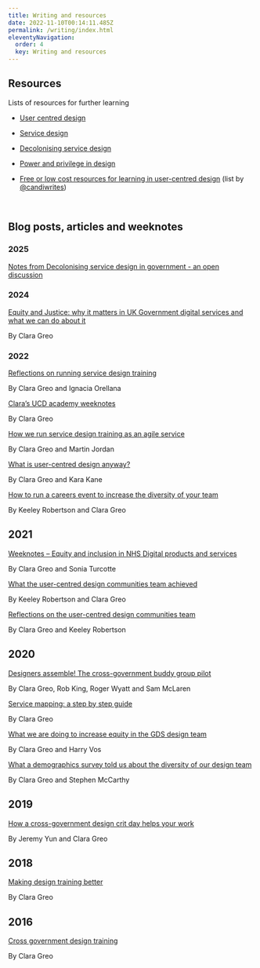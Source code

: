 ```yaml
---
title: Writing and resources
date: 2022-11-10T00:14:11.485Z
permalink: /writing/index.html
eleventyNavigation:
  order: 4
  key: Writing and resources
---
```


## Resources

Lists of resources for further learning

-   [User centred design](https://docs.google.com/document/d/1TMw_gEYWDo7sdTi9hNQNTcWeLu7nnh-q0sLrq71Bihc/edit?usp=sharing)
    
-   [Service design](https://docs.google.com/document/d/1oK1ZpX9utTiBwuXuvF02oJx510iEzw1lY5YpG13mRos/edit?usp=sharing)
    
- [Decolonising service design](https://docs.google.com/document/d/1qHfLGHdfkO_LtcbGaBzWTXxglDKEJbIIWF3GPaV3Yrk/edit?usp=sharing)
    
-   [Power and privilege in design](https://docs.google.com/document/d/1kAlQ9hp3AwUjRV_ov6E2T2Ix28IAzdEH_ENbwW13pUk/edit#bookmark=id.akc1jgxmouwk)
    

- [Free or low cost resources for learning in user-centred design](https://twitter.com/candiwrites/status/1560753461301493761?s=20&t=dr1C5cPDuPrsGb_4bFy-Jg) (list by [@candiwrites](https://twitter.com/candiwrites))



<br>


## Blog posts, articles and weeknotes


### 2025

[Notes from Decolonising service design in government - an open discussion](https://www.claragreo.com/posts/Notes-from-Decolonising-service-design-in-government:-an-open-discussion/)

### 2﻿024

[Equity and Justice: why it matters in UK Government digital services and what we can do about it](https://www.claragreo.com/posts/equity-and-justice:-why-it-matters-in-uk-government-digital-services-and-what-we-can-do-about-it/)

B﻿y Clara Greo

### 2022

[Reflections on running service design training](https://www.claragreo.com/posts/reflections-on-running-service-design-training/)

By Clara Greo and Ignacia Orellana

[Clara’s UCD academy weeknotes](https://docs.google.com/document/d/1BcU3eVhWur_ww8a9P3u_M17HlZQeay-JuhR5zlLwIyQ/edit?usp=sharing)

By Clara Greo

[How we run service design training as an agile service](https://designnotes.blog.gov.uk/2022/04/04/how-we-run-service-design-training-as-an-agile-service/)

By Clara Greo and Martin Jordan

[What is user-centred design anyway?](https://medium.com/@KaraKane_kk/what-is-user-centred-design-anyway-ac9582ddb6c6)

By Clara Greo and Kara Kane

[How to run a careers event to increase the diversity of your team](https://designnotes.blog.gov.uk/2022/01/19/how-to-run-a-careers-event-to-increase-the-diversity-of-your-team/)

By Keeley Robertson and Clara Greo

## 2021

[Weeknotes – Equity and inclusion in NHS Digital products and services](https://docs.google.com/document/d/17xB-HwmySj8RORO9km3uCpiDHoP75HVhUzq6MtWpsho/edit?usp=sharing)

By Clara Greo and Sonia Turcotte

[What the user-centred design communities team achieved](https://designnotes.blog.gov.uk/2021/05/19/what-the-user-centred-design-communities-team-achieved/)

By Keeley Robertson and Clara Greo

[Reflections on the user-centred design communities team](https://designnotes.blog.gov.uk/2021/04/01/reflections-on-the-user-centred-design-communities-team/)

By Clara Greo and Keeley Robertson

## 2020

[Designers assemble! The cross-government buddy group pilot](https://designnotes.blog.gov.uk/2020/12/04/designers-assemble-the-cross-government-buddy-group-pilot/)

By Clara Greo, Rob King, Roger Wyatt and Sam McLaren

[Service mapping: a step by step guide](https://services.blog.gov.uk/2020/09/01/service-mapping-a-step-by-step-guide/)

B﻿y Clara Greo

[What we are doing to increase equity in the GDS design team](https://designnotes.blog.gov.uk/2020/02/22/what-we-are-doing-to-increase-equity-in-the-gds-design-team/)

By Clara Greo and Harry Vos

[What a demographics survey told us about the diversity of our design team](https://designnotes.blog.gov.uk/2020/01/25/what-a-demographics-survey-told-us-about-the-diversity-of-our-design-team/)

By Clara Greo and Stephen McCarthy

## 2019

[How a cross-government design crit day helps your work](https://designnotes.blog.gov.uk/2019/04/08/how-a-cross-government-design-crit-day-helps-your-work/)

By Jeremy Yun and Clara Greo

## 2018

[Making design training better](https://designnotes.blog.gov.uk/2018/03/20/making-design-training-better/)

By Clara Greo

## 2016

[Cross government design training](https://designnotes.blog.gov.uk/2016/03/18/cross-government-design-training/)

By Clara Greo